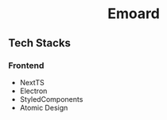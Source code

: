 # <center>Emoard</center>

## Tech Stacks
### Frontend
  - NextTS
  - Electron
  - StyledComponents
  - Atomic Design
